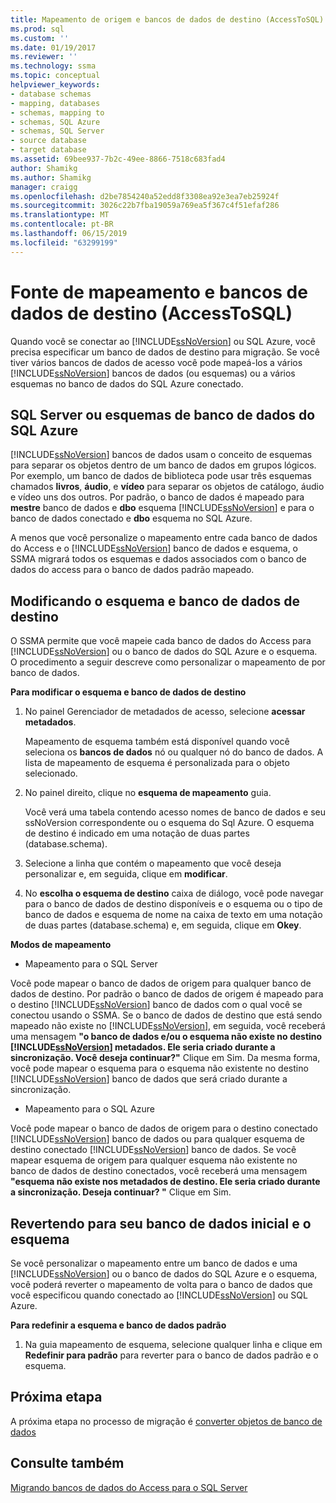 ```yaml
---
title: Mapeamento de origem e bancos de dados de destino (AccessToSQL) | Microsoft Docs
ms.prod: sql
ms.custom: ''
ms.date: 01/19/2017
ms.reviewer: ''
ms.technology: ssma
ms.topic: conceptual
helpviewer_keywords:
- database schemas
- mapping, databases
- schemas, mapping to
- schemas, SQL Azure
- schemas, SQL Server
- source database
- target database
ms.assetid: 69bee937-7b2c-49ee-8866-7518c683fad4
author: Shamikg
ms.author: Shamikg
manager: craigg
ms.openlocfilehash: d2be7854240a52edd8f3308ea92e3ea7eb25924f
ms.sourcegitcommit: 3026c22b7fba19059a769ea5f367c4f51efaf286
ms.translationtype: MT
ms.contentlocale: pt-BR
ms.lasthandoff: 06/15/2019
ms.locfileid: "63299199"
---
```

# <a name="mapping-source-and-target-databases-accesstosql"></a>Fonte de mapeamento e bancos de dados de destino (AccessToSQL)
Quando você se conectar ao [!INCLUDE[ssNoVersion](../../includes/ssnoversion-md.md)] ou SQL Azure, você precisa especificar um banco de dados de destino para migração. Se você tiver vários bancos de dados de acesso você pode mapeá-los a vários [!INCLUDE[ssNoVersion](../../includes/ssnoversion-md.md)] bancos de dados (ou esquemas) ou a vários esquemas no banco de dados do SQL Azure conectado.  
  
## <a name="sql-server-or-sql-azure-database-schemas"></a>SQL Server ou esquemas de banco de dados do SQL Azure  
[!INCLUDE[ssNoVersion](../../includes/ssnoversion-md.md)] bancos de dados usam o conceito de esquemas para separar os objetos dentro de um banco de dados em grupos lógicos. Por exemplo, um banco de dados de biblioteca pode usar três esquemas chamados **livros**, **áudio**, e **vídeo** para separar os objetos de catálogo, áudio e vídeo uns dos outros. Por padrão, o banco de dados é mapeado para **mestre** banco de dados e **dbo** esquema [!INCLUDE[ssNoVersion](../../includes/ssnoversion-md.md)] e para o banco de dados conectado e **dbo** esquema no SQL Azure.  
  
A menos que você personalize o mapeamento entre cada banco de dados do Access e o [!INCLUDE[ssNoVersion](../../includes/ssnoversion-md.md)] banco de dados e esquema, o SSMA migrará todos os esquemas e dados associados com o banco de dados do access para o banco de dados padrão mapeado.  
  
## <a name="modifying-the-target-database-and-schema"></a>Modificando o esquema e banco de dados de destino  
O SSMA permite que você mapeie cada banco de dados do Access para [!INCLUDE[ssNoVersion](../../includes/ssnoversion-md.md)] ou o banco de dados do SQL Azure e o esquema. O procedimento a seguir descreve como personalizar o mapeamento de por banco de dados.  
  
**Para modificar o esquema e banco de dados de destino**  
  
1.  No painel Gerenciador de metadados de acesso, selecione **acessar metadados**.  
  
    Mapeamento de esquema também está disponível quando você seleciona os **bancos de dados** nó ou qualquer nó do banco de dados. A lista de mapeamento de esquema é personalizada para o objeto selecionado.  
  
2.  No painel direito, clique no **esquema de mapeamento** guia.  
  
    Você verá uma tabela contendo acesso nomes de banco de dados e seu ssNoVersion correspondente ou o esquema do Sql Azure. O esquema de destino é indicado em uma notação de duas partes (database.schema).  
  
3.  Selecione a linha que contém o mapeamento que você deseja personalizar e, em seguida, clique em **modificar**.  
  
4.  No **escolha o esquema de destino** caixa de diálogo, você pode navegar para o banco de dados de destino disponíveis e o esquema ou o tipo de banco de dados e esquema de nome na caixa de texto em uma notação de duas partes (database.schema) e, em seguida, clique em **Okey**.  
  
**Modos de mapeamento**  
  
-   Mapeamento para o SQL Server  
  
Você pode mapear o banco de dados de origem para qualquer banco de dados de destino. Por padrão o banco de dados de origem é mapeado para o destino [!INCLUDE[ssNoVersion](../../includes/ssnoversion-md.md)] banco de dados com o qual você se conectou usando o SSMA. Se o banco de dados de destino que está sendo mapeado não existe no [!INCLUDE[ssNoVersion](../../includes/ssnoversion-md.md)], em seguida, você receberá uma mensagem **"o banco de dados e/ou o esquema não existe no destino [!INCLUDE[ssNoVersion](../../includes/ssnoversion-md.md)] metadados. Ele seria criado durante a sincronização. Você deseja continuar?"** Clique em Sim. Da mesma forma, você pode mapear o esquema para o esquema não existente no destino [!INCLUDE[ssNoVersion](../../includes/ssnoversion-md.md)] banco de dados que será criado durante a sincronização.  
  
-   Mapeamento para o SQL Azure  
  
Você pode mapear o banco de dados de origem para o destino conectado [!INCLUDE[ssNoVersion](../../includes/ssnoversion-md.md)] banco de dados ou para qualquer esquema de destino conectado [!INCLUDE[ssNoVersion](../../includes/ssnoversion-md.md)] banco de dados. Se você mapear esquema de origem para qualquer esquema não existente no banco de dados de destino conectados, você receberá uma mensagem **"esquema não existe nos metadados de destino. Ele seria criado durante a sincronização. Deseja continuar? "** Clique em Sim.  
  
## <a name="reverting-to-your-initial-database-and-schema"></a>Revertendo para seu banco de dados inicial e o esquema  
Se você personalizar o mapeamento entre um banco de dados e uma [!INCLUDE[ssNoVersion](../../includes/ssnoversion-md.md)] ou o banco de dados do SQL Azure e o esquema, você poderá reverter o mapeamento de volta para o banco de dados que você especificou quando conectado ao [!INCLUDE[ssNoVersion](../../includes/ssnoversion-md.md)] ou SQL Azure.  
  
**Para redefinir a esquema e banco de dados padrão**  
  
1.  Na guia mapeamento de esquema, selecione qualquer linha e clique em **Redefinir para padrão** para reverter para o banco de dados padrão e o esquema.  
  
## <a name="next-step"></a>Próxima etapa  
A próxima etapa no processo de migração é [converter objetos de banco de dados](converting-access-database-objects-accesstosql.md)  
  
## <a name="see-also"></a>Consulte também  
[Migrando bancos de dados do Access para o SQL Server](migrating-access-databases-to-sql-server-azure-sql-db-accesstosql.md)  
  
